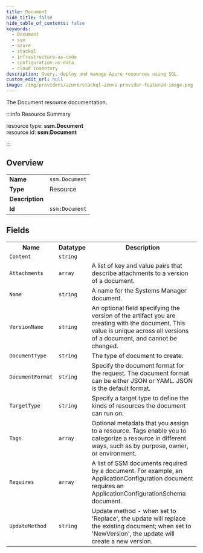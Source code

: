 ```yaml
---
title: Document
hide_title: false
hide_table_of_contents: false
keywords:
  - Document
  - ssm
  - azure
  - stackql
  - infrastructure-as-code
  - configuration-as-data
  - cloud inventory
description: Query, deploy and manage Azure resources using SQL
custom_edit_url: null
image: /img/providers/azure/stackql-azure-provider-featured-image.png
---
```

The Document resource documentation.

:::info Resource Summary

<div class="row">
<div class="providerDocColumn">
<span>resource type:&nbsp;<b>ssm.Document</b></span><br />
<span>resource id:&nbsp;<b>ssm:Document</b></span><br />
</div>
</div>

:::

## Overview
<table><tbody>
<tr><td><b>Name</b></td><td><code>ssm.Document</code></td></tr>
<tr><td><b>Type</b></td><td>Resource</td></tr>
<tr><td><b>Description</b></td><td></td></tr>
<tr><td><b>Id</b></td><td><code>ssm:Document</code></td></tr>
</tbody></table>

## Fields
<table><tbody>
<tr><th>Name</th><th>Datatype</th><th>Description</th></tr>
<tr><td><code>Content</code></td><td><code>string</code></td><td></td></tr><tr><td><code>Attachments</code></td><td><code>array</code></td><td>A list of key and value pairs that describe attachments to a version of a document.</td></tr><tr><td><code>Name</code></td><td><code>string</code></td><td>A name for the Systems Manager document.</td></tr><tr><td><code>VersionName</code></td><td><code>string</code></td><td>An optional field specifying the version of the artifact you are creating with the document. This value is unique across all versions of a document, and cannot be changed.</td></tr><tr><td><code>DocumentType</code></td><td><code>string</code></td><td>The type of document to create.</td></tr><tr><td><code>DocumentFormat</code></td><td><code>string</code></td><td>Specify the document format for the request. The document format can be either JSON or YAML. JSON is the default format.</td></tr><tr><td><code>TargetType</code></td><td><code>string</code></td><td>Specify a target type to define the kinds of resources the document can run on.</td></tr><tr><td><code>Tags</code></td><td><code>array</code></td><td>Optional metadata that you assign to a resource. Tags enable you to categorize a resource in different ways, such as by purpose, owner, or environment.</td></tr><tr><td><code>Requires</code></td><td><code>array</code></td><td>A list of SSM documents required by a document. For example, an ApplicationConfiguration document requires an ApplicationConfigurationSchema document.</td></tr><tr><td><code>UpdateMethod</code></td><td><code>string</code></td><td>Update method - when set to 'Replace', the update will replace the existing document; when set to 'NewVersion', the update will create a new version.</td></tr>
</tbody></table>